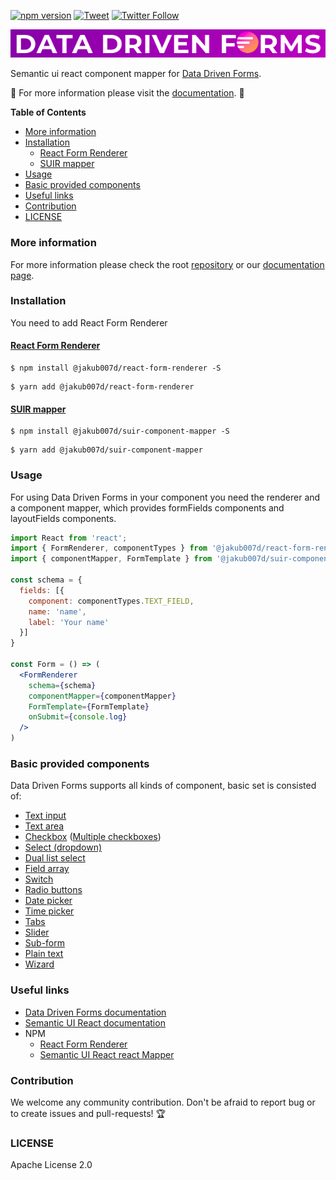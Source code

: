 [![npm version](https://badge.fury.io/js/%40data-driven-forms%2Fsuir-component-mapper.svg)](https://badge.fury.io/js/%40data-driven-forms%2Fsuir-component-mapper)
[![Tweet](https://img.shields.io/twitter/url/https/github.com/tterb/hyde.svg?style=social)](https://twitter.com/intent/tweet?text=Check%20DataDrivenForms%20React%20library%21%20https%3A%2F%2Fdata-driven-forms.org%2F&hashtags=react,opensource,datadrivenforms)
[![Twitter Follow](https://img.shields.io/twitter/follow/DataDrivenForms.svg?style=social)](https://twitter.com/DataDrivenForms)

[![Data Driven Form logo](https://raw.githubusercontent.com/data-driven-forms/react-forms/master/images/logo.png)](https://data-driven-forms.org/)

Semantic ui react component mapper for [Data Driven Forms](https://github.com/data-driven-forms/react-forms).

:book: For more information please visit the [documentation](https://data-driven-forms.org/). :book:

**Table of Contents**

- [More information](#more-information)
- [Installation](#installation)
  - [React Form Renderer](#react-form-renderer)
  - [SUIR mapper](#suir-mapper)
- [Usage](#usage)
- [Basic provided components](#basic-provided-components)
- [Useful links](#useful-links)
- [Contribution](#contribution)
- [LICENSE](#license)

### More information

For more information please check the root [repository](https://github.com/data-driven-forms/react-forms) or our [documentation page](https://data-driven-forms.org/).

### Installation

You need to add React Form Renderer

#### [React Form Renderer](https://www.npmjs.com/package/@jakub007d/react-form-renderer)

```console
$ npm install @jakub007d/react-form-renderer -S
```

```console
$ yarn add @jakub007d/react-form-renderer
```

#### [SUIR mapper](https://data-driven-forms.org/mappers/suir-component-mapper)

```console
$ npm install @jakub007d/suir-component-mapper -S
```

```console
$ yarn add @jakub007d/suir-component-mapper
```


### Usage

For using Data Driven Forms in your component you need the renderer and a component mapper, which provides formFields components and layoutFields components.

```jsx
import React from 'react';
import { FormRenderer, componentTypes } from '@jakub007d/react-form-renderer';
import { componentMapper, FormTemplate } from '@jakub007d/suir-component-mapper';

const schema = {
  fields: [{
    component: componentTypes.TEXT_FIELD,
    name: 'name',
    label: 'Your name'
  }]
}

const Form = () => (
  <FormRenderer
    schema={schema}
    componentMapper={componentMapper}
    FormTemplate={FormTemplate}
    onSubmit={console.log}
  />
)
```

### Basic provided components

Data Driven Forms supports all kinds of component, basic set is consisted of:

- [Text input](https://data-driven-forms.org/mappers/text-field?mapper=suir)
- [Text area](https://data-driven-forms.org/mappers/textarea?mapper=suir)
- [Checkbox](https://data-driven-forms.org/mappers/checkbox?mapper=suir) ([Multiple checkboxes](https://data-driven-forms.org/mappers/checkbox-multiple?mapper=suir))
- [Select (dropdown)](https://data-driven-forms.org/mappers/select?mapper=suir)
- [Dual list select](https://data-driven-forms.org/mappers/dual-list-select?mapper=suir)
- [Field array](https://data-driven-forms.org/mappers/field-array?mapper=suir)
- [Switch](https://data-driven-forms.org/mappers/switch?mapper=suir)
- [Radio buttons](https://data-driven-forms.org/mappers/radio?mapper=suir)
- [Date picker](https://data-driven-forms.org/mappers/date-picker?mapper=suir)
- [Time picker](https://data-driven-forms.org/mappers/time-picker?mapper=suir)
- [Tabs](https://data-driven-forms.org/mappers/tabs?mapper=suir)
- [Slider](https://data-driven-forms.org/mappers/slider?mapper=suir)
- [Sub-form](https://data-driven-forms.org/mappers/sub-form?mapper=suir)
- [Plain text](https://data-driven-forms.org/mappers/plain-text?mapper=suir)
- [Wizard](https://data-driven-forms.org/mappers/wizard?mapper=suir)

### Useful links

- [Data Driven Forms documentation](https://data-driven-forms.org/)
- [Semantic UI React documentation](https://react.semantic-ui.com/)
- NPM
  - [React Form Renderer](https://www.npmjs.com/package/@jakub007d/react-form-renderer)
  - [Semantic UI React react Mapper](https://www.npmjs.com/package/@jakub007d/suir-component-mapper)

### Contribution

We welcome any community contribution. Don't be afraid to report bug or to create issues and pull-requests! :trophy:

### LICENSE

Apache License 2.0